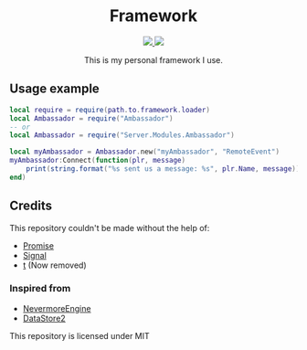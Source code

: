 <h1 align="center">Framework</h1>
<div align="center">
    <a href="https://discord.gg/22Uw8ZY">
        <img src="https://img.shields.io/badge/discord-server-blue.svg">
    </a>
    <a href="https://github.com/DontRevealMe/Framework/actions?query=workflow%3ACI">
        <img src="https://github.com/DontRevealMe/Framework/workflows/CI/badge.svg">
    </a>
</div>
<p align="center">This is my personal framework I use.</p>

## Usage example

```lua
local require = require(path.to.framework.loader)
local Ambassador = require("Ambassador")
-- or
local Ambassador = require("Server.Modules.Ambassador")

local myAmbassador = Ambassador.new("myAmbassador", "RemoteEvent")
myAmbassador:Connect(function(plr, message)
    print(string.format("%s sent us a message: %s", plr.Name, message))
end)
```

## Credits
This repository couldn't be made without the help of:

- [Promise](https://github.com/evaera/roblox-lua-promise)
- [Signal](https://gist.github.com/Anaminus/afd813efc819bad8e560caea28942010)
- [t](https://devforum.roblox.com/t/t-a-runtime-type-checker-for-roblox/139769) (Now removed)

### Inspired from

- [NevermoreEngine](https://github.com/Quenty/NevermoreEngine)
- [DataStore2](https://github.com/Kampfkarren/Roblox/)

This repository is licensed under MIT
